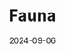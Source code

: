 ---
date: 2024-09-06
featured_image: IMG_2525.jpg
title: Fauna
#type: gallery
sort_by: Name
resources:
  - src: IMG_0257.jpg
    title: Group of Ducks - Bergen
  - src: IMG_0930.jpg
    title: Small bird sitting on small branch - Bergen
  - src: IMG_0971.jpg
    title: Duck in water - Bergen
  - src: IMG_2524.jpg
    title: Three Swans after grooming - Bergen
  - src: IMG_2525.jpg
    title: Duck (I think) spreading its' wings - Bergen
---